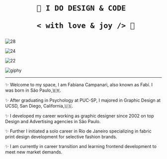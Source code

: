  <h1 align="center">  
    
    
    🎨 I DO DESIGN & CODE 

       < with love & joy /> 🤎  
</h1>

 ![28](https://user-images.githubusercontent.com/113218619/207889905-348e2039-6ff8-494a-9c39-d12958e0dfb2.gif)  
   
![24](https://user-images.githubusercontent.com/113218619/207889067-8edb19fc-a500-413d-b1cf-08182f64ca10.gif)
  
   ![22](https://user-images.githubusercontent.com/113218619/207888564-2b2fca5c-3d8f-4b53-9551-f2d0b0528eb9.gif)     
 
 
 ![giphy](https://user-images.githubusercontent.com/113218619/207639193-8a8043cf-f905-45ff-a4bc-da3d83613752.gif)
 __________________________________________________________________________________________
                        
     
                        

✨ Welcome to my space, I am Fabiana Campanari, also known as Fabí. I was born in São Paulo,🇧🇷.

✨ After graduating in Psychology at PUC-SP, I majored in Graphic Design at UCSD, San Diego, California,🇺🇸.

✨ I developed my career working as graphic designer since 2002 on top Design and Advertising agencies in São Paulo.

✨ Further I initiated a solo career in Rio de Janeiro specializing in fabric print design development for selective fashion brands.

✨ I am currently in career transition and learning frontend development to meet new market demands. 
